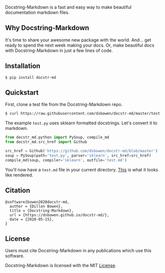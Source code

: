 Docstring-Markdown is a fast and easy way to make beautiful documentation markdown files.

## Why Docstring-Markdown

It's time to share your awesome new package with the world. And... get ready to spend the next week making your docs. Or, make beautiful docs with Docstring-Markdown in just a few lines of code.

## Installation

```
$ pip install docstr-md
```

## Quickstart

First, clone a test file from the Docstring-Markdown repo.

```bash
$ curl https://raw.githubusercontent.com/dsbowen/docstr-md/master/test.py --output test.py
```

The example `test.py` uses sklearn formatted docstrings. Let's convert it to markdown.

```python
from docstr_md.python import PySoup, compile_md
from docstr_md.src_href import Github

src_href = Github('https://github.com/dsbowen/docstr-md/blob/master')
soup = PySoup(path='test.py', parser='sklearn', src_href=src_href)
compile_md(soup, compiler='sklearn', outfile='test.md')
```

You'll now have a `test.md` file in your current directory. [This](https://dsbowen.github.io/docstr-md/test/) is what it looks like rendered.

## Citation

```
@software{bowen2020docstr-md,
  author = {Dillon Bowen},
  title = {Docstring-Markdown},
  url = {https://dsbowen.github.io/docstr-md/},
  date = {2020-05-15},
}
```

## License

Users must cite Docstring-Markdown in any publications which use this software.

Docstring-Markdown is licensed with the MIT [License](https://github.com/dsbowen/docstr-md/blob/master/LICENSE).